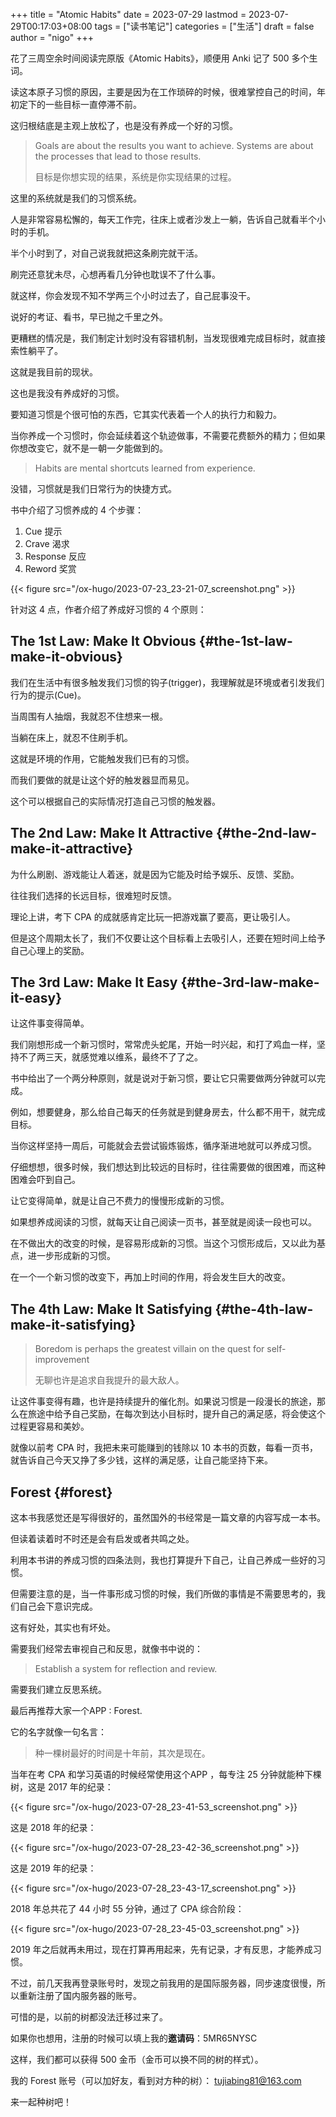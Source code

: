 +++
title = "Atomic Habits"
date = 2023-07-29
lastmod = 2023-07-29T00:17:03+08:00
tags = ["读书笔记"]
categories = ["生活"]
draft = false
author = "nigo"
+++

花了三周空余时间阅读完原版《Atomic Habits》，顺便用 Anki 记了 500 多个生词。

读这本原子习惯的原因，主要是因为在工作琐碎的时候，很难掌控自己的时间，年初定下的一些目标一直停滞不前。

这归根结底是主观上放松了，也是没有养成一个好的习惯。

> Goals are about the results you want to achieve. Systems are about the processes that lead to those results.
>
> 目标是你想实现的结果，系统是你实现结果的过程。

这里的系统就是我们的习惯系统。

人是非常容易松懈的，每天工作完，往床上或者沙发上一躺，告诉自己就看半个小时的手机。

半个小时到了，对自己说我就把这条刷完就干活。

刷完还意犹未尽，心想再看几分钟也耽误不了什么事。

就这样，你会发现不知不学两三个小时过去了，自己屁事没干。

说好的考证、看书，早已抛之千里之外。

更糟糕的情况是，我们制定计划时没有容错机制，当发现很难完成目标时，就直接索性躺平了。

这就是我目前的现状。

这也是我没有养成好的习惯。

要知道习惯是个很可怕的东西，它其实代表着一个人的执行力和毅力。

当你养成一个习惯时，你会延续着这个轨迹做事，不需要花费额外的精力；但如果你想改变它，就不是一朝一夕能做到的。

> Habits are mental shortcuts learned from experience.

没错，习惯就是我们日常行为的快捷方式。

书中介绍了习惯养成的 4 个步骤：

1.  Cue 提示
2.  Crave 渴求
3.  Response 反应
4.  Reword 奖赏

{{< figure src="/ox-hugo/2023-07-23_23-21-07_screenshot.png" >}}

针对这 4 点，作者介绍了养成好习惯的 4 个原则：


## The 1st Law: Make It Obvious {#the-1st-law-make-it-obvious}

我们在生活中有很多触发我们习惯的钩子(trigger)，我理解就是环境或者引发我们行为的提示(Cue)。

当周围有人抽烟，我就忍不住想来一根。

当躺在床上，就忍不住刷手机。

这就是环境的作用，它能触发我们已有的习惯。

而我们要做的就是让这个好的触发器显而易见。

这个可以根据自己的实际情况打造自己习惯的触发器。


## The 2nd Law: Make It Attractive {#the-2nd-law-make-it-attractive}

为什么刷剧、游戏能让人着迷，就是因为它能及时给予娱乐、反馈、奖励。

往往我们选择的长远目标，很难短时反馈。

理论上讲，考下 CPA 的成就感肯定比玩一把游戏赢了要高，更让吸引人。

但是这个周期太长了，我们不仅要让这个目标看上去吸引人，还要在短时间上给予自己心理上的奖励。


## The 3rd Law: Make It Easy {#the-3rd-law-make-it-easy}

让这件事变得简单。

我们刚想形成一个新习惯时，常常虎头蛇尾，开始一时兴起，和打了鸡血一样，坚持不了两三天，就感觉难以维系，最终不了了之。

书中给出了一个两分种原则，就是说对于新习惯，要让它只需要做两分钟就可以完成。

例如，想要健身，那么给自己每天的任务就是到健身房去，什么都不用干，就完成目标。

当你这样坚持一周后，可能就会去尝试锻炼锻炼，循序渐进地就可以养成习惯。

仔细想想，很多时候，我们想达到比较远的目标时，往往需要做的很困难，而这种困难会吓到自己。

让它变得简单，就是让自己不费力的慢慢形成新的习惯。

如果想养成阅读的习惯，就每天让自己阅读一页书，甚至就是阅读一段也可以。

在不做出大的改变的时候，是容易形成新的习惯。当这个习惯形成后，又以此为基点，进一步形成新的习惯。

在一个一个新习惯的改变下，再加上时间的作用，将会发生巨大的改变。


## The 4th Law: Make It Satisfying {#the-4th-law-make-it-satisfying}

> Boredom is perhaps the greatest villain on the quest for self-improvement
>
> 无聊也许是追求自我提升的最大敌人。

让这件事变得有趣，也许是持续提升的催化剂。如果说习惯是一段漫长的旅途，那么在旅途中给予自己奖励，在每次到达小目标时，提升自己的满足感，将会使这个过程更容易和美妙。

就像以前考 CPA 时，我把未来可能赚到的钱除以 10 本书的页数，每看一页书，就告诉自己今天又挣了多少钱，这样的满足感，让自己能坚持下来。


## Forest {#forest}

这本书我感觉还是写得很好的，虽然国外的书经常是一篇文章的内容写成一本书。

但读着读着时不时还是会有启发或者共鸣之处。

利用本书讲的养成习惯的四条法则，我也打算提升下自己，让自己养成一些好的习惯。

但需要注意的是，当一件事形成习惯的时候，我们所做的事情是不需要思考的，我们自己会下意识完成。

这有好处，其实也有坏处。

需要我们经常去审视自己和反思，就像书中说的：

> Establish a system for reflection and review.

需要我们建立反思系统。

最后再推荐大家一个APP : Forest.

它的名字就像一句名言：

> 种一棵树最好的时间是十年前，其次是现在。

当年在考 CPA 和学习英语的时候经常使用这个APP ，每专注 25 分钟就能种下棵树，这是 2017 年的纪录：

{{< figure src="/ox-hugo/2023-07-28_23-41-53_screenshot.png" >}}

这是 2018 年的纪录：

{{< figure src="/ox-hugo/2023-07-28_23-42-36_screenshot.png" >}}

这是 2019 年的纪录：

{{< figure src="/ox-hugo/2023-07-28_23-43-17_screenshot.png" >}}

2018 年总共花了 44 小时 55 分钟，通过了 CPA 综合阶段：

{{< figure src="/ox-hugo/2023-07-28_23-45-03_screenshot.png" >}}

2019 年之后就再未用过，现在打算再用起来，先有记录，才有反思，才能养成习惯。

不过，前几天我再登录账号时，发现之前我用的是国际服务器，同步速度很慢，所以重新注册了国内服务器的账号。

可惜的是，以前的树都没法迁移过来了。

如果你也想用，注册的时候可以填上我的**邀请码**：5MR65NYSC

这样，我们都可以获得 500 金币（金币可以换不同的树的样式）。

我的 Forest 账号（可以加好友，看到对方种的树）：
tujiabing81@163.com

来一起种树吧！
